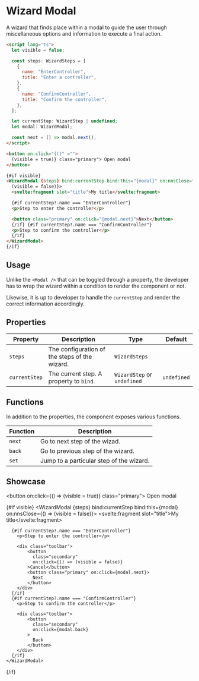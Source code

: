 <script lang="ts">
    import WizardModal from "$lib/components/WizardModal.svelte";
    import type { WizardStep, WizardSteps } from "$lib/types/wizard.types";

    let visible = false;

    const steps: WizardSteps = [
            {
                name: "EnterController",
                title: "Enter a controller",
            },
            {
                name: "ConfirmController",
                title: "Confirm the controller",
            },
        ];
    
    let currentStep: WizardStep | undefined;
    let modal: WizardModal;
</script>

# Wizard Modal

A wizard that finds place within a modal to guide the user through miscellaneous options and information to execute a final action.

```html
<script lang="ts">
  let visible = false;

  const steps: WizardSteps = [
    {
      name: "EnterController",
      title: "Enter a controller",
    },
    {
      name: "ConfirmController",
      title: "Confirm the controller",
    },
  ];

  let currentStep: WizardStep | undefined;
  let modal: WizardModal;

  const next = () => modal.next();
</script>

<button on:click="{()" ="">
  (visible = true)} class="primary"> Open modal
</button>

{#if visible}
<WizardModal {steps} bind:currentStep bind:this="{modal}" on:nnsClose="{()" ="">
  (visible = false)}>
  <svelte:fragment slot="title">My title</svelte:fragment>

  {#if currentStep?.name === "EnterController"}
  <p>Step to enter the controller</p>

  <button class="primary" on:click="{modal.next}">Next</button>
  {/if} {#if currentStep?.name === "ConfirmController"}
  <p>Step to confirm the controller</p>
  {/if}
</WizardModal>
{/if}
```

## Usage

Unlike the `<Modal />` that can be toggled through a property, the developer has to wrap the wizard within a condition to render the component or not.

Likewise, it is up to developer to handle the `currentStep` and render the correct information accordingly.

## Properties

| Property      | Description                                   | Type                        | Default     |
| ------------- | --------------------------------------------- | --------------------------- | ----------- |
| `steps`       | The configuration of the steps of the wizard. | `WizardSteps`               |             |
| `currentStep` | The current step. A property to `bind`.       | `WizardStep` or `undefined` | `undefined` |

## Functions

In addition to the properties, the component exposes various functions.

| Function | Description                              |
| -------- | ---------------------------------------- |
| `next`   | Go to next step of the wizad.            |
| `back`   | Go to previous step of the wizard.       |
| `set`    | Jump to a particular step of the wizard. |

## Showcase

<button on:click={() => (visible = true)} class="primary">
Open modal
</button>

{#if visible}
<WizardModal {steps} bind:currentStep bind:this={modal} on:nnsClose={() => (visible = false)}>
<svelte:fragment slot="title">My title</svelte:fragment>

      {#if currentStep?.name === "EnterController"}
        <p>Step to enter the controller</p>

        <div class="toolbar">
            <button
              class="secondary"
              on:click={() => (visible = false)}
            >Cancel</button>
            <button class="primary" on:click={modal.next}>
              Next
            </button>
        </div>
      {/if}
      {#if currentStep?.name === "ConfirmController"}
        <p>Step to confirm the controller</p>

        <div class="toolbar">
            <button
              class="secondary"
              on:click={modal.back}
            >
              Back
            </button>
        </div>
      {/if}
    </WizardModal>

{/if}
